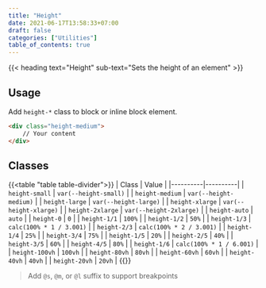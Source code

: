 ```yaml
---
title: "Height"
date: 2021-06-17T13:58:33+07:00
draft: false
categories: ["Utilities"]
table_of_contents: true
---
```


{{< heading text="Height" sub-text="Sets the height of an element" >}}

## Usage

Add `height-*` class to block or inline block element.

``` html
<div class="height-medium">
    // Your content
</div>
```

## Classes

{{<table "table table-divider">}}
| Class | Value |
|----------|----------|
| `height-small` | `var(--height-small)` |
| `height-medium` | `var(--height-medium)` |
| `height-large` | `var(--height-large)` |
| `height-xlarge` | `var(--height-xlarge)` |
| `height-2xlarge` | `var(--height-2xlarge)` |
| `height-auto` | `auto` |
| `height-0` | `0` |
| `height-1/1` | `100%` |
| `height-1/2` | `50%` |
| `height-1/3` | `calc(100% * 1 / 3.001)` |
| `height-2/3` | `calc(100% * 2 / 3.001)` |
| `height-1/4` | `25%` |
| `height-3/4` | `75%` |
| `height-1/5` | `20%` |
| `height-2/5` | `40%` |
| `height-3/5` | `60%` |
| `height-4/5` | `80%` |
| `height-1/6` | `calc(100% * 1 / 6.001)` |
| `height-100vh` | `100vh` |
| `height-80vh` | `80vh` |
| `height-60vh` | `60vh` |
| `height-40vh` | `40vh` |
| `height-20vh` | `20vh` |
{{</table>}}

> Add `@s`, `@m`, or `@l` suffix to support breakpoints